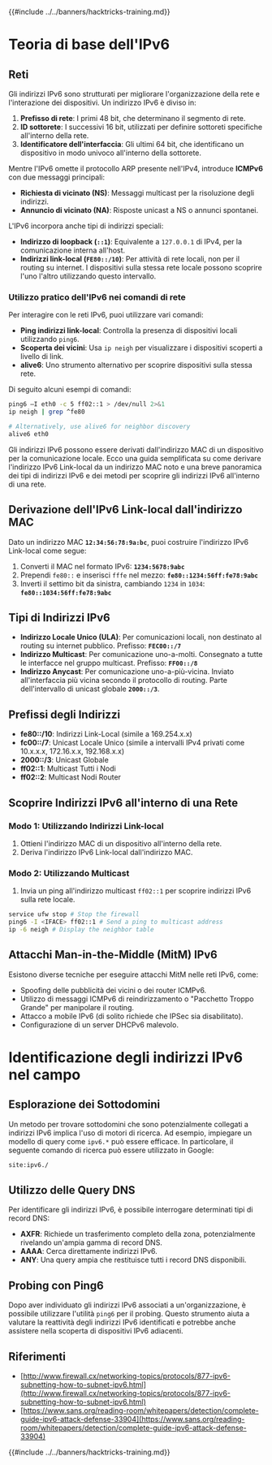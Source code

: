 {{#include ../../banners/hacktricks-training.md}}

# Teoria di base dell'IPv6

## Reti

Gli indirizzi IPv6 sono strutturati per migliorare l'organizzazione della rete e l'interazione dei dispositivi. Un indirizzo IPv6 è diviso in:

1. **Prefisso di rete**: I primi 48 bit, che determinano il segmento di rete.
2. **ID sottorete**: I successivi 16 bit, utilizzati per definire sottoreti specifiche all'interno della rete.
3. **Identificatore dell'interfaccia**: Gli ultimi 64 bit, che identificano un dispositivo in modo univoco all'interno della sottorete.

Mentre l'IPv6 omette il protocollo ARP presente nell'IPv4, introduce **ICMPv6** con due messaggi principali:

- **Richiesta di vicinato (NS)**: Messaggi multicast per la risoluzione degli indirizzi.
- **Annuncio di vicinato (NA)**: Risposte unicast a NS o annunci spontanei.

L'IPv6 incorpora anche tipi di indirizzi speciali:

- **Indirizzo di loopback (`::1`)**: Equivalente a `127.0.0.1` di IPv4, per la comunicazione interna all'host.
- **Indirizzi link-local (`FE80::/10`)**: Per attività di rete locali, non per il routing su internet. I dispositivi sulla stessa rete locale possono scoprire l'uno l'altro utilizzando questo intervallo.

### Utilizzo pratico dell'IPv6 nei comandi di rete

Per interagire con le reti IPv6, puoi utilizzare vari comandi:

- **Ping indirizzi link-local**: Controlla la presenza di dispositivi locali utilizzando `ping6`.
- **Scoperta dei vicini**: Usa `ip neigh` per visualizzare i dispositivi scoperti a livello di link.
- **alive6**: Uno strumento alternativo per scoprire dispositivi sulla stessa rete.

Di seguito alcuni esempi di comandi:
```bash
ping6 –I eth0 -c 5 ff02::1 > /dev/null 2>&1
ip neigh | grep ^fe80

# Alternatively, use alive6 for neighbor discovery
alive6 eth0
```
Gli indirizzi IPv6 possono essere derivati dall'indirizzo MAC di un dispositivo per la comunicazione locale. Ecco una guida semplificata su come derivare l'indirizzo IPv6 Link-local da un indirizzo MAC noto e una breve panoramica dei tipi di indirizzi IPv6 e dei metodi per scoprire gli indirizzi IPv6 all'interno di una rete.

## **Derivazione dell'IPv6 Link-local dall'indirizzo MAC**

Dato un indirizzo MAC **`12:34:56:78:9a:bc`**, puoi costruire l'indirizzo IPv6 Link-local come segue:

1. Converti il MAC nel formato IPv6: **`1234:5678:9abc`**
2. Prependi `fe80::` e inserisci `fffe` nel mezzo: **`fe80::1234:56ff:fe78:9abc`**
3. Inverti il settimo bit da sinistra, cambiando `1234` in `1034`: **`fe80::1034:56ff:fe78:9abc`**

## **Tipi di Indirizzi IPv6**

- **Indirizzo Locale Unico (ULA)**: Per comunicazioni locali, non destinato al routing su internet pubblico. Prefisso: **`FEC00::/7`**
- **Indirizzo Multicast**: Per comunicazione uno-a-molti. Consegnato a tutte le interfacce nel gruppo multicast. Prefisso: **`FF00::/8`**
- **Indirizzo Anycast**: Per comunicazione uno-a-più-vicina. Inviato all'interfaccia più vicina secondo il protocollo di routing. Parte dell'intervallo di unicast globale **`2000::/3`**.

## **Prefissi degli Indirizzi**

- **fe80::/10**: Indirizzi Link-Local (simile a 169.254.x.x)
- **fc00::/7**: Unicast Locale Unico (simile a intervalli IPv4 privati come 10.x.x.x, 172.16.x.x, 192.168.x.x)
- **2000::/3**: Unicast Globale
- **ff02::1**: Multicast Tutti i Nodi
- **ff02::2**: Multicast Nodi Router

## **Scoprire Indirizzi IPv6 all'interno di una Rete**

### Modo 1: Utilizzando Indirizzi Link-local

1. Ottieni l'indirizzo MAC di un dispositivo all'interno della rete.
2. Deriva l'indirizzo IPv6 Link-local dall'indirizzo MAC.

### Modo 2: Utilizzando Multicast

1. Invia un ping all'indirizzo multicast `ff02::1` per scoprire indirizzi IPv6 sulla rete locale.
```bash
service ufw stop # Stop the firewall
ping6 -I <IFACE> ff02::1 # Send a ping to multicast address
ip -6 neigh # Display the neighbor table
```
## Attacchi Man-in-the-Middle (MitM) IPv6

Esistono diverse tecniche per eseguire attacchi MitM nelle reti IPv6, come:

- Spoofing delle pubblicità dei vicini o dei router ICMPv6.
- Utilizzo di messaggi ICMPv6 di reindirizzamento o "Pacchetto Troppo Grande" per manipolare il routing.
- Attacco a mobile IPv6 (di solito richiede che IPSec sia disabilitato).
- Configurazione di un server DHCPv6 malevolo.

# Identificazione degli indirizzi IPv6 nel campo

## Esplorazione dei Sottodomini

Un metodo per trovare sottodomini che sono potenzialmente collegati a indirizzi IPv6 implica l'uso di motori di ricerca. Ad esempio, impiegare un modello di query come `ipv6.*` può essere efficace. In particolare, il seguente comando di ricerca può essere utilizzato in Google:
```bash
site:ipv6./
```
## Utilizzo delle Query DNS

Per identificare gli indirizzi IPv6, è possibile interrogare determinati tipi di record DNS:

- **AXFR**: Richiede un trasferimento completo della zona, potenzialmente rivelando un'ampia gamma di record DNS.
- **AAAA**: Cerca direttamente indirizzi IPv6.
- **ANY**: Una query ampia che restituisce tutti i record DNS disponibili.

## Probing con Ping6

Dopo aver individuato gli indirizzi IPv6 associati a un'organizzazione, è possibile utilizzare l'utilità `ping6` per il probing. Questo strumento aiuta a valutare la reattività degli indirizzi IPv6 identificati e potrebbe anche assistere nella scoperta di dispositivi IPv6 adiacenti.

## Riferimenti

- [http://www.firewall.cx/networking-topics/protocols/877-ipv6-subnetting-how-to-subnet-ipv6.html](http://www.firewall.cx/networking-topics/protocols/877-ipv6-subnetting-how-to-subnet-ipv6.html)
- [https://www.sans.org/reading-room/whitepapers/detection/complete-guide-ipv6-attack-defense-33904](https://www.sans.org/reading-room/whitepapers/detection/complete-guide-ipv6-attack-defense-33904)

{{#include ../../banners/hacktricks-training.md}}

